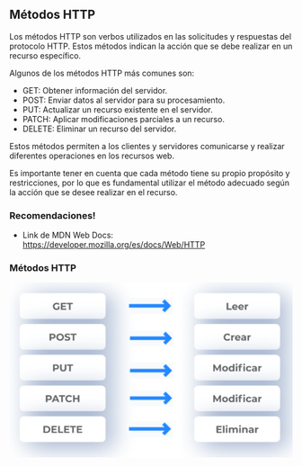 
## Métodos HTTP

Los métodos HTTP son verbos utilizados en las solicitudes y respuestas del protocolo HTTP. Estos métodos indican la acción que se debe realizar en un recurso específico.

Algunos de los métodos HTTP más comunes son:

- GET: Obtener información del servidor.
- POST: Enviar datos al servidor para su procesamiento.
- PUT: Actualizar un recurso existente en el servidor.
- PATCH: Aplicar modificaciones parciales a un recurso.
- DELETE: Eliminar un recurso del servidor.

Estos métodos permiten a los clientes y servidores comunicarse y realizar diferentes operaciones en los recursos web.

Es importante tener en cuenta que cada método tiene su propio propósito y restricciones, por lo que es fundamental utilizar el método adecuado según la acción que se desee realizar en el recurso.

### Recomendaciones!

- Link de MDN Web Docs: https://developer.mozilla.org/es/docs/Web/HTTP

### Métodos HTTP

![metodos-http.png](../images/metodos.png)